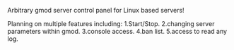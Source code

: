 Arbitrary gmod server control panel for Linux based servers!

Planning on multiple features including:
1.Start/Stop.
2.changing server parameters within gmod.
3.console access.
4.ban list.
5.access to read any log.
